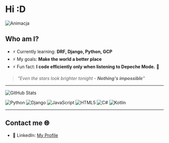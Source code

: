 # Hi  :D
![Animacja](https://media.giphy.com/media/13HgwGsXF0aiGY/giphy.gif)

## Who am I?
- ⚡ Currently learning: **DRF, Django, Python, GCP**
- ⚡ My goals: **Make the world a better place**
- ⚡ Fun fact: **I code efficiently only when listening to Depeche Mode.** 🌌

> *"Even the stars look brighter tonight - **Nothing's impossible**"*
---

![GitHub Stats](https://github-readme-stats.vercel.app/api?username=drucjacek&show_icons=true&theme=radical)

![Python](https://img.shields.io/badge/Python-3776AB?style=for-the-badge&logo=python&logoColor=white)
![Django](https://img.shields.io/badge/Django-092E20?style=for-the-badge&logo=django&logoColor=white)
![JavaScript](https://img.shields.io/badge/JavaScript-F7DF1E?style=for-the-badge&logo=javascript&logoColor=black)
![HTML5](https://img.shields.io/badge/HTML5-E34F26?style=for-the-badge&logo=html5&logoColor=white)
![C#](https://img.shields.io/badge/C%23-239120?style=for-the-badge&logo=csharp&logoColor=white)
![Kotlin](https://img.shields.io/badge/Kotlin-0095D5?style=for-the-badge&logo=kotlin&logoColor=white)

---

## Contact me 🌐
- 💼 LinkedIn: [My Profile](https://www.linkedin.com/in/jacek-druc/)
